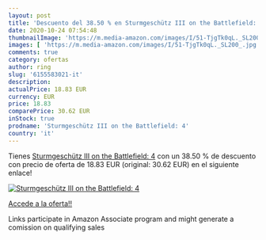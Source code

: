 ```yaml
---
layout: post
title: 'Descuento del 38.50 % en Sturmgeschütz III on the Battlefield: 4'
date: 2020-10-24 07:54:48
thumbnailImage: 'https://m.media-amazon.com/images/I/51-TjgTk0qL._SL200_.jpg'
images: [ 'https://m.media-amazon.com/images/I/51-TjgTk0qL._SL200_.jpg' ]
comments: true
category: ofertas
author: ring
slug: '6155583021-it'
description:
actualPrice: 18.83 EUR
currency: EUR
price: 18.83
comparePrice: 30.62 EUR
inStock: true
prodname: 'Sturmgeschütz III on the Battlefield: 4'
country: 'it'
---
```


Tienes [Sturmgeschütz III on the Battlefield: 4](https://www.amazon.it/dp/6155583021/?tag=tolees00-21) con un 38.50 % de descuento con precio de oferta de 18.83 EUR (original: 30.62 EUR) en el siguiente enlace!

[![Sturmgeschütz III on the Battlefield: 4](https://m.media-amazon.com/images/I/51-TjgTk0qL._SL200_.jpg)](https://www.amazon.it/dp/6155583021/?tag=tolees00-21)

[Accede a la oferta!!](https://www.amazon.it/dp/6155583021/?tag=tolees00-21)

Links participate in Amazon Associate program and might generate a comission on qualifying sales


